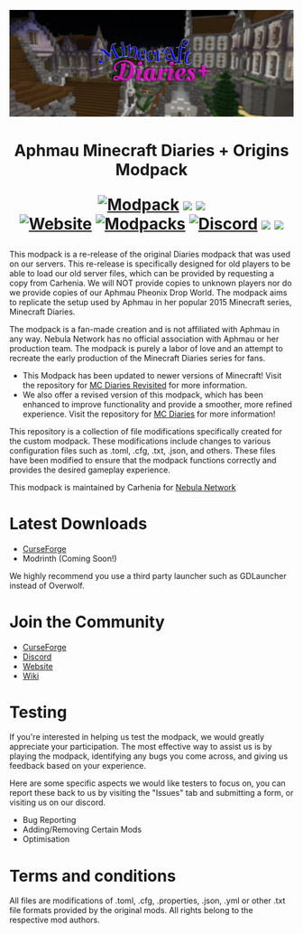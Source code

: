 <p align="center"><img src="https://raw.githubusercontent.com/Carhenia/carhenia.github.io/main/images/mcdiaries_title.png" alt="Logo" width=""></p>  

<h1 align="center"> Aphmau Minecraft Diaries + Origins Modpack <br> 

<a href="https://www.curseforge.com/minecraft/modpacks/aphmau-mc-diaries-origins"><img src="https://cf.way2muchnoise.eu/title/1145555.svg" alt="Modpack"></a>
 ![](https://cf.way2muchnoise.eu/full_1145555_downloads.svg) ![](https://cf.way2muchnoise.eu/versions/363251.svg)  
 <a href="https://nebulanetwork.net/"><img src="https://img.shields.io/badge/Website-nebulanetwork.net-1DA1F2?style=flat&Color=important" alt="Website"></a>
<a href="https://www.curseforge.com/members/carhenia/projects/"><img src="https://img.shields.io/badge/My-Modpacks-important?style=flat&logo=curseforge&logoColor=important" alt="Modpacks"></a>
<a href="https://discord.gg/9ZxeWesrzz"><img src="https://img.shields.io/discord/331067481424920585?color=B524D7&label=Discord&logo=Discord&style=flat" alt="Discord"></a>
![](https://img.shields.io/github/issues/Carhenia/MC-Diaries-Origins) ![](https://img.shields.io/github/followers/carhenia?style=social)
</h1>

This modpack is a re-release of the original Diaries modpack that was used on our servers. This re-release is specifically designed for old players to be able to load our old server files, which can be provided by requesting a copy from Carhenia. We will NOT provide copies to unknown players nor do we provide copies of our Aphmau Pheonix Drop World. The modpack aims to replicate the setup used by Aphmau in her popular 2015 Minecraft series, Minecraft Diaries.

 The modpack is a fan-made creation and is not affiliated with Aphmau in any way. Nebula Network has no official association with Aphmau or her production team. The modpack is purely a labor of love and an attempt to recreate the early production of the Minecraft Diaries series for fans.

- This Modpack has been updated to newer versions of Minecraft! Visit the repository for [MC Diaries Revisited](https://github.com/Carhenia/MC-Diaries-Revisited) for more information. 
- We also offer a revised version of this modpack, which has been enhanced to improve functionality and provide a smoother, more refined experience. Visit the repository for [MC Diaries](https://github.com/Carhenia/MC-Diaries) for more information!

This repository is a collection of file modifications specifically created for the custom modpack. These modifications include changes to various configuration files such as .toml, .cfg, .txt, .json, and others. These files have been modified to ensure that the modpack functions correctly and provides the desired gameplay experience.

This modpack is maintained by Carhenia for [Nebula Network](https://nebulanetwork.net)  
# Latest Downloads
- [CurseForge](https://www.curseforge.com/minecraft/modpacks/aphmau-mc-diaries-origins)  
- Modrinth (Coming Soon!)

We highly recommend you use a third party launcher such as GDLauncher instead of Overwolf.  

# Join the Community
- [CurseForge](https://www.curseforge.com/members/carhenia/projects)  
- [Discord](https://discord.gg/9ZxeWesrzz)  
- [Website](https://nebulanetwork.net/)  
- [Wiki](https://wiki.nebulanetwork.net/) 

# Testing
If you're interested in helping us test the modpack, we would greatly appreciate your participation. The most effective way to assist us is by playing the modpack, identifying any bugs you come across, and giving us feedback based on your experience.

Here are some specific aspects we would like testers to focus on, you can report these back to us by visiting the "Issues" tab and submitting a form, or visiting us on our discord.
- Bug Reporting
- Adding/Removing Certain Mods
- Optimisation
# Terms and conditions
All files are modifications of .toml, .cfg, .properties, .json, .yml or other .txt file formats provided by the original mods. All rights belong to the respective mod authors.